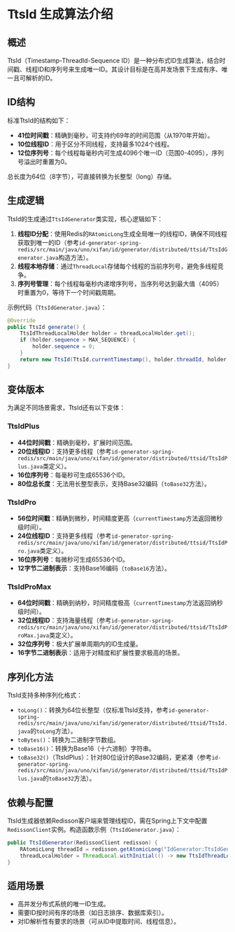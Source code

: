 # TtsId 生成算法介绍

## 概述
TtsId（Timestamp-ThreadId-Sequence ID）是一种分布式ID生成算法，结合时间戳、线程ID和序列号来生成唯一ID。其设计目标是在高并发场景下生成有序、唯一且可解析的ID。

## ID结构
标准TtsId的结构如下：
- **41位时间戳**：精确到毫秒，可支持约69年的时间范围（从1970年开始）。
- **10位线程ID**：用于区分不同线程，支持最多1024个线程。
- **12位序列号**：每个线程每毫秒内可生成4096个唯一ID（范围0-4095），序列号溢出时重置为0。

总长度为64位（8字节），可直接转换为长整型（long）存储。

## 生成逻辑
TtsId的生成通过`TtsIdGenerator`类实现，核心逻辑如下：
1. **线程ID分配**：使用Redis的`RAtomicLong`生成全局唯一的线程ID，确保不同线程获取到唯一的ID（参考`id-generator-spring-redis/src/main/java/uno/xifan/id/generator/distributed/ttsid/TtsIdGenerator.java`构造方法）。
2. **线程本地存储**：通过`ThreadLocal`存储每个线程的当前序列号，避免多线程竞争。
3. **序列号管理**：每个线程每毫秒内递增序列号，当序列号达到最大值（4095）时重置为0，等待下一个时间戳周期。

示例代码（`TtsIdGenerator.java`）：
```java
@Override
public TtsId generate() {
    TtsIdThreadLocalHolder holder = threadLocalHolder.get();
    if (holder.sequence > MAX_SEQUENCE) {
        holder.sequence = 0;
    }
    return new TtsId(TtsId.currentTimestamp(), holder.threadId, holder.sequence++);
}
```

## 变体版本
为满足不同场景需求，TtsId还有以下变体：

### TtsIdPlus
- **44位时间戳**：精确到毫秒，扩展时间范围。
- **20位线程ID**：支持更多线程（参考`id-generator-spring-redis/src/main/java/uno/xifan/id/generator/distributed/ttsid/TtsIdPlus.java`类定义）。
- **16位序列号**：每毫秒可生成65536个ID。
- **80位总长度**：无法用长整型表示，支持Base32编码（`toBase32`方法）。

### TtsIdPro
- **56位时间戳**：精确到微秒，时间精度更高（`currentTimestamp`方法返回微秒级时间）。
- **24位线程ID**：支持更多线程（参考`id-generator-spring-redis/src/main/java/uno/xifan/id/generator/distributed/ttsid/TtsIdPro.java`类定义）。
- **16位序列号**：每微秒可生成65536个ID。
- **12字节二进制表示**：支持Base16编码（`toBase16`方法）。

### TtsIdProMax
- **64位时间戳**：精确到纳秒，时间精度极高（`currentTimestamp`方法返回纳秒级时间）。
- **32位线程ID**：支持海量线程（参考`id-generator-spring-redis/src/main/java/uno/xifan/id/generator/distributed/ttsid/TtsIdProMax.java`类定义）。
- **32位序列号**：极大扩展单周期内的ID生成量。
- **16字节二进制表示**：适用于对精度和扩展性要求极高的场景。

## 序列化方法
TtsId支持多种序列化格式：
- `toLong()`：转换为64位长整型（仅标准TtsId支持，参考`id-generator-spring-redis/src/main/java/uno/xifan/id/generator/distributed/ttsid/TtsId.java`的`toLong`方法）。
- `toBytes()`：转换为二进制字节数组。
- `toBase16()`：转换为Base16（十六进制）字符串。
- `toBase32()`（TtsIdPlus）：针对80位设计的Base32编码，更紧凑（参考`id-generator-spring-redis/src/main/java/uno/xifan/id/generator/distributed/ttsid/TtsIdPlus.java`的`toBase32`方法）。

## 依赖与配置
TtsId生成器依赖Redisson客户端来管理线程ID，需在Spring上下文中配置`RedissonClient`实例。构造函数示例（`TtsIdGenerator.java`）：
```java
public TtsIdGenerator(RedissonClient redisson) {
    RAtomicLong threadId = redisson.getAtomicLong("IdGenerator:TtsIdGenerator:threadId");
    threadLocalHolder = ThreadLocal.withInitial(() -> new TtsIdThreadLocalHolder((short) threadId.getAndIncrement(), (short) 0));
}
```

## 适用场景
- 高并发分布式系统的唯一ID生成。
- 需要ID按时间有序的场景（如日志排序、数据库索引）。
- 对ID解析性有要求的场景（可从ID中提取时间、线程信息）。
